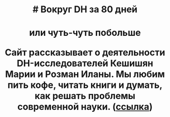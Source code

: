 <h1 align="center"> # Вокруг DH за 80 дней 
<h1 align="center"> или чуть-чуть побольше 

Сайт рассказывает о деятельности DH-исследователей Кешишян Марии и Розман Иланы. Мы любим пить кофе, читать книги и думать, как решать проблемы современной науки.
([ссылка](static/images/lana.jpg))
